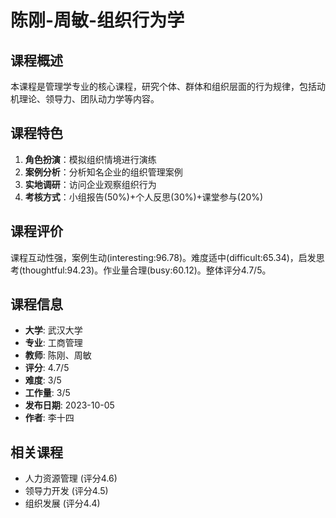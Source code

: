 # 陈刚-周敏-组织行为学

## 课程概述
本课程是管理学专业的核心课程，研究个体、群体和组织层面的行为规律，包括动机理论、领导力、团队动力学等内容。

## 课程特色
1. **角色扮演**：模拟组织情境进行演练
2. **案例分析**：分析知名企业的组织管理案例
3. **实地调研**：访问企业观察组织行为
4. **考核方式**：小组报告(50%)+个人反思(30%)+课堂参与(20%)

## 课程评价
课程互动性强，案例生动(interesting:96.78)。难度适中(difficult:65.34)，启发思考(thoughtful:94.23)。作业量合理(busy:60.12)。整体评分4.7/5。

## 课程信息
- **大学**: 武汉大学
- **专业**: 工商管理
- **教师**: 陈刚、周敏
- **评分**: 4.7/5
- **难度**: 3/5
- **工作量**: 3/5
- **发布日期**: 2023-10-05
- **作者**: 李十四

## 相关课程
- 人力资源管理 (评分4.6)
- 领导力开发 (评分4.5)
- 组织发展 (评分4.4)